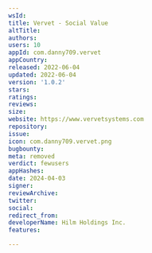 ```yaml
---
wsId: 
title: Vervet - Social Value
altTitle: 
authors: 
users: 10
appId: com.danny709.vervet
appCountry: 
released: 2022-06-04
updated: 2022-06-04
version: '1.0.2'
stars: 
ratings: 
reviews: 
size: 
website: https://www.vervetsystems.com
repository: 
issue: 
icon: com.danny709.vervet.png
bugbounty: 
meta: removed
verdict: fewusers
appHashes: 
date: 2024-04-03
signer: 
reviewArchive: 
twitter: 
social: 
redirect_from: 
developerName: Hilm Holdings Inc.
features: 

---
```


